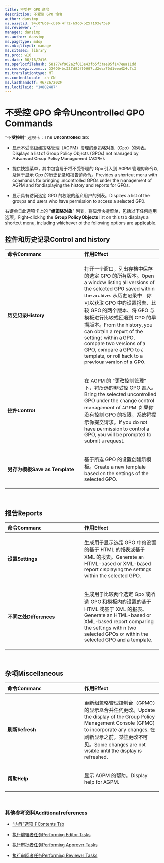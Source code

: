 ```yaml
---
title: 不受控 GPO 命令
description: 不受控 GPO 命令
author: dansimp
ms.assetid: 94c07b09-cb96-4ff2-b963-b25f103e73e9
ms.reviewer: ''
manager: dansimp
ms.author: dansimp
ms.pagetype: mdop
ms.mktglfcycl: manage
ms.sitesec: library
ms.prod: w10
ms.date: 06/16/2016
ms.openlocfilehash: 58177ef902a2f010e43fb5f33ae85f147eea11dd
ms.sourcegitcommit: 354664bc527d93f80687cd2eba70d1eea024c7c3
ms.translationtype: MT
ms.contentlocale: zh-CN
ms.lasthandoff: 06/26/2020
ms.locfileid: "10802487"
---
```

# <span data-ttu-id="67079-103">不受控 GPO 命令</span><span class="sxs-lookup"><span data-stu-id="67079-103">Uncontrolled GPO Commands</span></span>


<span data-ttu-id="67079-104">"不**受控制**" 选项卡：</span><span class="sxs-lookup"><span data-stu-id="67079-104">The **Uncontrolled** tab:</span></span>

-   <span data-ttu-id="67079-105">显示不受高级组策略管理（AGPM）管理的组策略对象（Gpo）的列表。</span><span class="sxs-lookup"><span data-stu-id="67079-105">Displays a list of Group Policy Objects (GPOs) not managed by Advanced Group Policy Management (AGPM).</span></span>

-   <span data-ttu-id="67079-106">提供快捷菜单，其中包含用于将不受管理的 Gpo 引入到 AGPM 管理的命令以及用于显示 Gpo 的历史记录和报告的命令。</span><span class="sxs-lookup"><span data-stu-id="67079-106">Provides a shortcut menu with commands for bringing uncontrolled GPOs under the management of AGPM and for displaying the history and reports for GPOs.</span></span>

-   <span data-ttu-id="67079-107">显示具有访问选定 GPO 的权限的组和用户的列表。</span><span class="sxs-lookup"><span data-stu-id="67079-107">Displays a list of the groups and users who have permission to access a selected GPO.</span></span>

<span data-ttu-id="67079-108">右键单击此选项卡上的 "**组策略对象**" 列表，将显示快捷菜单，包括以下任何适用选项。</span><span class="sxs-lookup"><span data-stu-id="67079-108">Right-clicking the **Group Policy Objects** list on this tab displays a shortcut menu, including whichever of the following options are applicable.</span></span>

## <span data-ttu-id="67079-109">控件和历史记录</span><span class="sxs-lookup"><span data-stu-id="67079-109">Control and history</span></span>


<table>
<colgroup>
<col width="50%" />
<col width="50%" />
</colgroup>
<thead>
<tr class="header">
<th align="left"><span data-ttu-id="67079-110">命令</span><span class="sxs-lookup"><span data-stu-id="67079-110">Command</span></span></th>
<th align="left"><span data-ttu-id="67079-111">作用</span><span class="sxs-lookup"><span data-stu-id="67079-111">Effect</span></span></th>
</tr>
</thead>
<tbody>
<tr class="odd">
<td align="left"><p><strong><span data-ttu-id="67079-112">历史记录</span><span class="sxs-lookup"><span data-stu-id="67079-112">History</span></span></strong></p></td>
<td align="left"><p><span data-ttu-id="67079-113">打开一个窗口，列出存档中保存的选定 GPO 的所有版本。</span><span class="sxs-lookup"><span data-stu-id="67079-113">Open a window listing all versions of the selected GPO saved within the archive.</span></span> <span data-ttu-id="67079-114">从历史记录中，你可以获取 GPO 中的设置报告、比较 GPO 的两个版本、将 GPO 与模板进行比较或回退到 GPO 的早期版本。</span><span class="sxs-lookup"><span data-stu-id="67079-114">From the history, you can obtain a report of the settings within a GPO, compare two versions of a GPO, compare a GPO to a template, or roll back to a previous version of a GPO.</span></span></p></td>
</tr>
<tr class="even">
<td align="left"><p><strong><span data-ttu-id="67079-115">控件</span><span class="sxs-lookup"><span data-stu-id="67079-115">Control</span></span></strong></p></td>
<td align="left"><p><span data-ttu-id="67079-116">在 AGPM 的 "更改控制管理" 下，将所选的非受控 GPO 置入。</span><span class="sxs-lookup"><span data-stu-id="67079-116">Bring the selected uncontrolled GPO under the change control management of AGPM.</span></span> <span data-ttu-id="67079-117">如果你没有控制 GPO 的权限，系统将提示你提交请求。</span><span class="sxs-lookup"><span data-stu-id="67079-117">If you do not have permission to control a GPO, you will be prompted to submit a request.</span></span></p></td>
</tr>
<tr class="odd">
<td align="left"><p><strong><span data-ttu-id="67079-118">另存为模板</span><span class="sxs-lookup"><span data-stu-id="67079-118">Save as Template</span></span></strong></p></td>
<td align="left"><p><span data-ttu-id="67079-119">基于所选 GPO 的设置创建新模板。</span><span class="sxs-lookup"><span data-stu-id="67079-119">Create a new template based on the settings of the selected GPO.</span></span></p></td>
</tr>
</tbody>
</table>

 

## <span data-ttu-id="67079-120">报告</span><span class="sxs-lookup"><span data-stu-id="67079-120">Reports</span></span>


<table>
<colgroup>
<col width="50%" />
<col width="50%" />
</colgroup>
<thead>
<tr class="header">
<th align="left"><span data-ttu-id="67079-121">命令</span><span class="sxs-lookup"><span data-stu-id="67079-121">Command</span></span></th>
<th align="left"><span data-ttu-id="67079-122">作用</span><span class="sxs-lookup"><span data-stu-id="67079-122">Effect</span></span></th>
</tr>
</thead>
<tbody>
<tr class="odd">
<td align="left"><p><strong><span data-ttu-id="67079-123">设置</span><span class="sxs-lookup"><span data-stu-id="67079-123">Settings</span></span></strong></p></td>
<td align="left"><p><span data-ttu-id="67079-124">生成用于显示选定 GPO 中的设置的基于 HTML 的报表或基于 XML 的报表。</span><span class="sxs-lookup"><span data-stu-id="67079-124">Generate an HTML-based or XML-based report displaying the settings within the selected GPO.</span></span></p></td>
</tr>
<tr class="even">
<td align="left"><p><strong><span data-ttu-id="67079-125">不同之处</span><span class="sxs-lookup"><span data-stu-id="67079-125">Differences</span></span></strong></p></td>
<td align="left"><p><span data-ttu-id="67079-126">生成用于比较两个选定 Gpo 或所选 GPO 和模板内的设置的基于 HTML 或基于 XML 的报表。</span><span class="sxs-lookup"><span data-stu-id="67079-126">Generate an HTML-based or XML-based report comparing the settings within two selected GPOs or within the selected GPO and a template.</span></span></p></td>
</tr>
</tbody>
</table>

 

## <span data-ttu-id="67079-127">杂项</span><span class="sxs-lookup"><span data-stu-id="67079-127">Miscellaneous</span></span>


<table>
<colgroup>
<col width="50%" />
<col width="50%" />
</colgroup>
<thead>
<tr class="header">
<th align="left"><span data-ttu-id="67079-128">命令</span><span class="sxs-lookup"><span data-stu-id="67079-128">Command</span></span></th>
<th align="left"><span data-ttu-id="67079-129">作用</span><span class="sxs-lookup"><span data-stu-id="67079-129">Effect</span></span></th>
</tr>
</thead>
<tbody>
<tr class="odd">
<td align="left"><p><strong><span data-ttu-id="67079-130">刷新</span><span class="sxs-lookup"><span data-stu-id="67079-130">Refresh</span></span></strong></p></td>
<td align="left"><p><span data-ttu-id="67079-131">更新组策略管理控制台（GPMC）的显示以合并任何更改。</span><span class="sxs-lookup"><span data-stu-id="67079-131">Update the display of the Group Policy Management Console (GPMC) to incorporate any changes.</span></span> <span data-ttu-id="67079-132">在刷新显示之前，某些更改不可见。</span><span class="sxs-lookup"><span data-stu-id="67079-132">Some changes are not visible until the display is refreshed.</span></span></p></td>
</tr>
<tr class="even">
<td align="left"><p><strong><span data-ttu-id="67079-133">帮助</span><span class="sxs-lookup"><span data-stu-id="67079-133">Help</span></span></strong></p></td>
<td align="left"><p><span data-ttu-id="67079-134">显示 AGPM 的帮助。</span><span class="sxs-lookup"><span data-stu-id="67079-134">Display help for AGPM.</span></span></p></td>
</tr>
</tbody>
</table>

 

### <span data-ttu-id="67079-135">其他参考资料</span><span class="sxs-lookup"><span data-stu-id="67079-135">Additional references</span></span>

-   [<span data-ttu-id="67079-136">“内容”选项卡</span><span class="sxs-lookup"><span data-stu-id="67079-136">Contents Tab</span></span>](contents-tab-agpm30ops.md)

-   [<span data-ttu-id="67079-137">执行编辑者任务</span><span class="sxs-lookup"><span data-stu-id="67079-137">Performing Editor Tasks</span></span>](performing-editor-tasks-agpm30ops.md)

-   [<span data-ttu-id="67079-138">执行审批者任务</span><span class="sxs-lookup"><span data-stu-id="67079-138">Performing Approver Tasks</span></span>](performing-approver-tasks-agpm30ops.md)

-   [<span data-ttu-id="67079-139">执行审阅者任务</span><span class="sxs-lookup"><span data-stu-id="67079-139">Performing Reviewer Tasks</span></span>](performing-reviewer-tasks-agpm30ops.md)

 

 





